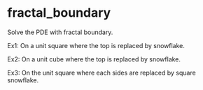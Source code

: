 # fractal_boundary
Solve the PDE with fractal boundary. 

Ex1: On a unit square where the top is replaced by snowflake. 

Ex2: On a unit cube where the top is replaced by snowflake. 

Ex3: On the unit square where each sides are replaced by square snowflake.

